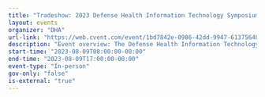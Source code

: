 ```yaml
---
title: "Tradeshow: 2023 Defense Health Information Technology Symposium"
layout: events
organizer: "DHA"
url-link: "https://web.cvent.com/event/1bd7842e-0986-42dd-9947-61375648bf2e/summary"
description: "Event overview: The Defense Health Information Technology Symposium is a three day annual conference, sponsored by the Defense Health Agency. DHITS attendees are government, military, and industry information technology professionals. The symposium provides a unique venue for knowledge sharing, innovative ideas, discussions of lessons learned, and the introduction of exciting new developments within the Military Health System. DHITS offers Department of Defense healthcare professionals an opportunity to lean-in to the MHS transformation to ensure high-quality, patient-centered care."
start-time: "2023-08-09T08:00:00-00:00"
end-time: "2023-08-09T17:00:00-00:00"
event-type: "In-person"
gov-only: "false"
is-external: "true"
---
```

